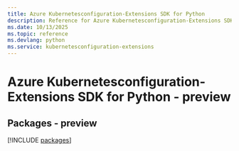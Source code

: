 ```yaml
---
title: Azure Kubernetesconfiguration-Extensions SDK for Python
description: Reference for Azure Kubernetesconfiguration-Extensions SDK for Python
ms.date: 10/13/2025
ms.topic: reference
ms.devlang: python
ms.service: kubernetesconfiguration-extensions
---
```

# Azure Kubernetesconfiguration-Extensions SDK for Python - preview
## Packages - preview
[!INCLUDE [packages](kubernetesconfiguration-extensions-index.md)]